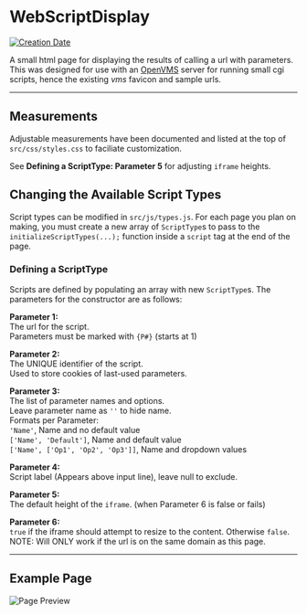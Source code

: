 # WebScriptDisplay

[![Creation Date](https://img.shields.io/badge/created-september%202018-A642FF.svg?style=flat)](https://github.com/trigger-death/WebScriptDisplay/commit/15f71f5b5a77ca161a2fbf511ea8dc6c79b14fcb)

A small html page for displaying the results of calling a url with parameters. This was designed for use with an [OpenVMS](https://en.wikipedia.org/wiki/OpenVMS) server for running small cgi scripts, hence the existing *vms* favicon and sample urls.

***

## Measurements

Adjustable measurements have been documented and listed at the top of `src/css/styles.css` to faciliate customization.

See **Defining a ScriptType: Parameter 5** for adjusting `iframe` heights.

## Changing the Available Script Types

Script types can be modified in `src/js/types.js`. For each page you plan on making, you must create a new array of `ScriptType`s to pass to the `initializeScriptTypes(...);` function inside a `script` tag at the end of the page.

### Defining a ScriptType

Scripts are defined by populating an array with new `ScriptType`s. The parameters for the constructor are as follows:

**Parameter 1:**<br/>
The url for the script.<br/>
Parameters must be marked with `{P#}` (starts at 1)

**Parameter 2:**<br/>
The UNIQUE identifier of the script.<br/>
Used to store cookies of last-used parameters.

**Parameter 3:**<br/>
The list of parameter names and options.<br/>
Leave parameter name as `''` to hide name.<br/>
Formats per Parameter:<br/>
`'Name'`, Name and no default value<br/>
`['Name', 'Default']`, Name and default value<br/>
`['Name', ['Op1', 'Op2', 'Op3']]`, Name and dropdown values

**Parameter 4:**<br/>
 Script label (Appears above input line), leave null to exclude.
 
**Parameter 5:**<br/>
The default height of the `iframe`. (when Parameter 6 is false or fails)

**Parameter 6:**<br/>
`true` if the iframe should attempt to resize to the content.
Otherwise `false`.<br/>
NOTE: Will ONLY work if the url is on the same domain as this page.

***

## Example Page

![Page Preview](https://i.imgur.com/difNcPb.png)
